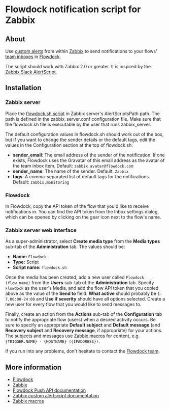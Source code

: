 Flowdock notification script for Zabbix 
=======================================

About
-----
Use [custom alerts](https://www.zabbix.com/documentation/2.4/manual/config/notifications/media/script) from within [Zabbix](http://www.zabbix.com/) to send notifications to your flows' [team inboxes](https://www.flowdock.com/help/team_inbox) in [Flowdock](http://www.flowdock.com/).

The script should work with Zabbix 2.0 or greater. It is inspired by the [Zabbix Slack AlertScript](https://github.com/ericoc/zabbix-slack-alertscript).

Installation
------------
### Zabbix server

Place the [flowdock.sh script](https://github.com/flowdock/zabbix-flowdock-script/raw/master/flowdock.sh) in Zabbix server's AlertScriptsPath path. The path is defined in the zabbix_server.conf configuration file. Make sure that the flowdock.sh file is executable by the user that runs zabbix_server.

The default configuration values in flowdock.sh should work out of the box, but if you want to change the sender details or the default tags, edit the values in the Configuration section at the top of flowdock.sh:

- **sender_email**: The email address of the sender of the notification. If one exists, Flowdock uses the Gravatar of this email address as the avatar of the team inbox item. Default: `zabbix.avatar@flowdock.com`
- **sender_name**: The name of the sender. Default: `Zabbix`
- **tags**: A comma-separated list of default tags for the notifications. Default: `zabbix,monitoring`

### Flowdock

In Flowdock, copy the API token of the flow that you'd like to receive notifications in. You can find the API token from the Inbox settings dialog, which can be opened by clicking on the gear icon next to the flow's name.

### Zabbix server web interface

As a super-administrator, select **Create media type** from the **Media types** sub-tab of the **Administration** tab. The values should be:

- **Name:** `Flowdock`
- **Type:** Script
- **Script name:** `flowdock.sh`

Once the media has been created, add a new user called `Flowdock (flow_name)` from the **Users** sub-tab of the **Administration** tab. Specify `Flowdock` as the user's Media, and add the flow API token that you copied above as the value of the **Send to** field. **What active** should probably be `1-7,00:00-24:00` and **Use if severity** should have all options selected. Create a new user for every flow that you would like to send messages to.

Finally, create an action from the **Actions** sub-tab of the **Configuration** tab to notify the appropriate flow (users) when a desired activity occurs. Be sure to specify an appropriate **Default subject** and **Default message** (and **Recovery subject** and **Recovery message**, if appropriate) for your actions. The subjects and messages use [Zabbix macros](https://www.zabbix.com/documentation/2.4/manual/appendix/macros/supported_by_location) for content, e.g. `{TRIGGER.NAME} - {HOSTNAME} ({IPADDRESS})`.

If you run into any problems, don't hesitate to contact the [Flowdock team](mailto:support@flowdock.com).

More information
----------------
- [Flowdock](https://www.flowdock.com/)
- [Zabbix](http://www.zabbix.com/)
- [Flowdock Push API documentation](https://flowdock.com/api/team-inbox)
- [Zabbix custom alertscript documentation](https://www.zabbix.com/documentation/2.4/manual/config/notifications/media/script)
- [Zabbix macros](https://www.zabbix.com/documentation/2.4/manual/appendix/macros/supported_by_location)
